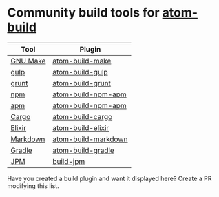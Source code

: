 # Community build tools for [atom-build](https://atom.io/packages/build)

| Tool           |  Plugin                   |
|----------------|---------------------------|
| [GNU Make][1]  | [atom-build-make][2]      |
| [gulp][3]      | [atom-build-gulp][4]      |
| [grunt][5]     | [atom-build-grunt][6]     |
| [npm][7]       | [atom-build-npm-apm][8]   |
| [apm][9]       | [atom-build-npm-apm][8]   |
| [Cargo][10]    | [atom-build-cargo][11]    |
| [Elixir][12]   | [atom-build-elixir][13]   |
| [Markdown][14] | [atom-build-markdown][15] |
| [Gradle][16]   | [atom-build-gradle][17]   |
| [JPM][18]      | [build-jpm][19]           |

Have you created a build plugin and want it displayed here?
Create a PR modifying this list.

[1]: https://www.gnu.org/software/make/
[2]: https://atom.io/packages/build-make
[3]: http://gulpjs.com/
[4]: https://atom.io/packages/build-gulp
[5]: http://gruntjs.com/
[6]: https://atom.io/packages/build-grunt
[7]: https://www.npmjs.com/
[8]: https://atom.io/packages/build-npm-apm
[9]: https://github.com/atom/apm
[10]: https://crates.io/
[11]: https://atom.io/packages/build-cargo
[12]: http://elixir-lang.org/
[13]: https://atom.io/packages/build-elixir
[14]: http://daringfireball.net/projects/markdown/
[15]: https://atom.io/packages/build-markdown
[16]: https://gradle.org/
[17]: https://atom.io/packages/build-gradle
[18]: https://developer.mozilla.org/en-US/Add-ons/SDK/Tools/jpm
[19]: https://atom.io/packages/build-jpm
